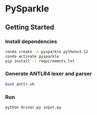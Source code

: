 # PySparkle

## Getting Started

### Install dependencies

```sh
conda create -n pysparkle python=3.12
conda activate pysparkle
pip install -r requirements.txt
```

### Generate ANTLR4 lexer and parser

```sh
bash antlr.sh
```

### Run

```sh
python driver.py input.py
```
